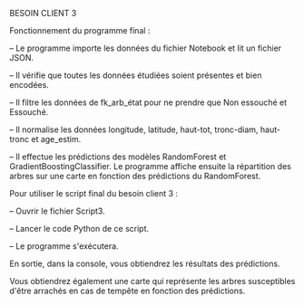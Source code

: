 BESOIN CLIENT 3

Fonctionnement du programme final :

– Le programme importe les données du fichier Notebook et lit un fichier JSON.

– Il vérifie que toutes les données étudiées soient présentes et bien encodées.

– Il filtre les données de fk_arb_état pour ne prendre que Non essouché et Essouché.

– Il normalise les données longitude, latitude, haut-tot, tronc-diam, haut-tronc et age_estim.

– Il effectue les prédictions des modèles RandomForest et GradientBoostingClassifier.
Le programme affiche ensuite la répartition des arbres sur une carte en fonction des prédictions du RandomForest.

Pour utiliser le script final du besoin client 3 :

– Ouvrir le fichier Script3.

– Lancer le code Python de ce script.

– Le programme s'exécutera.

En sortie, dans la console, vous obtiendrez les résultats des prédictions.

Vous obtiendrez également une carte qui représente les arbres susceptibles d'être arrachés en cas de tempête en fonction des prédictions.


